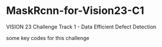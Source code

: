 # MaskRcnn-for-Vision23-C1
VISION 23 Challenge Track 1 - Data Efficient Defect Detection

some key codes for this challenge
